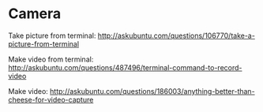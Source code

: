 # Camera

Take picture from terminal: <http://askubuntu.com/questions/106770/take-a-picture-from-terminal>

Make video from terminal: <http://askubuntu.com/questions/487496/terminal-command-to-record-video>

Make video: <http://askubuntu.com/questions/186003/anything-better-than-cheese-for-video-capture>
